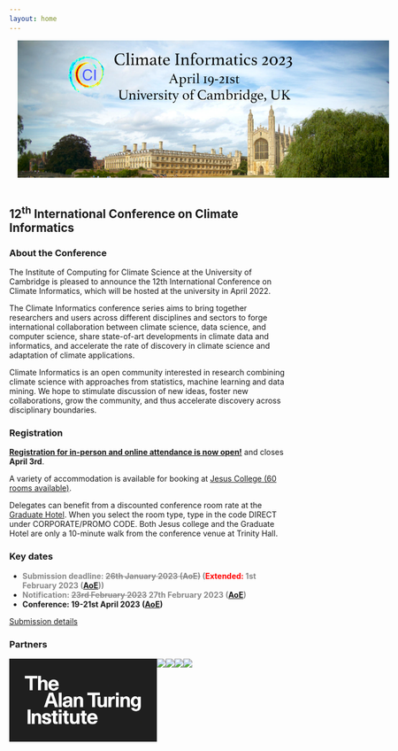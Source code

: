 ```yaml
---
layout: home
---
```

<style>
#logo-container {
    margin: 0 auto;
    width: 70vw;
	padding: 15px;
	padding-top: 0px;
}

#logo-container img {
    width: 70vw;
}

#partners {
  display: flex;
  flex-wrap: wrap;
}

#partners img {
   max-height: 150px;
   max-wdith: 200px;
}
</style>

<div id='logo-container'><img src="assets/images/splash.png" /></div>

## 12<sup>th</sup> International Conference on Climate Informatics

### About the Conference

The Institute of Computing for Climate Science at the University of Cambridge
is pleased to announce the 12th International Conference on Climate Informatics, which will be hosted at
the university in April 2022.

The Climate Informatics conference series aims to bring together
researchers and users across different disciplines and sectors to
forge international collaboration between climate science, data
science, and computer science, share state-of-art developments in
climate data and informatics, and accelerate the rate of discovery in
climate science and adaptation of climate applications.

Climate Informatics is an open community interested in research
combining climate science with approaches from statistics, machine
learning and data mining. We hope to stimulate discussion of new
ideas, foster new collaborations, grow the community, and thus
accelerate discovery across disciplinary boundaries.

### Registration

__[Registration for in-person and online attendance is now open!](https://onlinesales.admin.cam.ac.uk/conferences-and-events/department-of-applied-mathematics-theoretical-physics-damtp/climate-informatics-conference/climate-informatics-conference-2023)__ and closes **April 3rd**.

A variety of accommodation is available for booking at [Jesus College (60 rooms available)](https://www.universityrooms.com/en-GB/eventcode?ec=CICAPR23&vid=jesuscambridge).

Delegates can benefit from a discounted conference room rate at the [Graduate Hotel](https://www.graduatehotels.com/cambridge/). When you select the room type, type in the code DIRECT under CORPORATE/PROMO CODE. Both Jesus college and the Graduate Hotel are only a 10-minute walk from the conference venue at Trinity Hall.

### Key dates

- <span style='color:#888'>__Submission deadline: ~~26th January 2023 (AoE)~~ (<span style="color:red">Extended:</span> 1st February 2023 ([AoE](https://www.timeanddate.com/time/zones/aoe)))__</span>
- <span style='color:#888'>__Notification: ~~23rd February 2023~~ 27th February 2023 ([AoE](https://www.timeanddate.com/time/zones/aoe))__</span>
- __Conference: 19-21st April 2023 ([AoE](https://www.timeanddate.com/time/zones/aoe))__

[Submission details](https://cambridge-iccs.github.io/climate-informatics-2023/submission)

### Partners

<div id='partners'>
<img src="assets/images/partners/ati.jpg" />
<img src="https://cambridge-iccs.github.io/assets/images/iccs-uni-logo.png" />
<img src="https://www.bas.ac.uk/wp-content/themes/baspress/img/bas-full-logo.png" />
<img src="https://ncics.org/wp-content/themes/ncics/img/NCICS_logo-560x292.png" />
<img src="https://cdn-ukwest.onetrust.com/logos/b1267e56-9bec-4ebe-a985-519ebdee1430/1d68d9f9-4078-44bb-9419-6d02957faf01/128a5669-6106-4f93-8945-4652309c3cdc/Cambridge_Landscape_Logo_POS_RGB.png" />
</div>